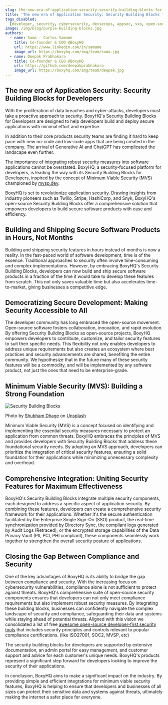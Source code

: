 ```yaml
---
slug: the-new-era-of-application-security-security-building-blocks-for-developers
title: 'The new era of Application Security: Security Building Blocks for Developers'
tags_disabled:
  [developer, security, cybersecurity, devsecops, appsec, sso, open-source]
image: /img/blog/purple-building-blocks.jpg
authors:
  - name: Sama - Carlos Samame
    title: Co-founder & COO @BoxyHQ
    url: https://www.linkedin.com/in/samame
    image_url: https://boxyhq.com/img/team/sama.jpg
  - name: Deepak Prabhakara
    title: Co-founder & CEO @BoxyHQ
    url: https://github.com/deepakprabhakara
    image_url: https://boxyhq.com/img/team/deepak.jpg
---
```


## The new era of Application Security: Security Building Blocks for Developers

With the proliferation of data breaches and cyber-attacks, developers must take a proactive approach to security. BoxyHQ's Security Building Blocks for Developers are designed to help developers build and deploy secure applications with minimal effort and expertise.

In addition to their core products security teams are finding it hard to keep pace with new no-code and low-code apps that are being created in the company. The arrival of Generative AI and ChatGPT has complicated the landscape even further.

The importance of integrating robust security measures into software applications cannot be overstated. BoxyHQ, a security-focused platform for developers, is leading the way with its Security Building Blocks for Developers, inspired by the concept of [Minimum Viable Security](https://mvsp.dev/mvsp.en/) (MVS) championed by [mvsp.dev](https://mvsp.dev).

BoxyHQ is set to revolutionize application security. Drawing insights from industry pioneers such as Twilio, Stripe, HashiCorp, and Snyk, BoxyHQ's open-source Security Building Blocks offer a comprehensive solution that empowers developers to build secure software products with ease and efficiency.

## Building and Shipping Secure Software Products in Hours, Not Months

Building and shipping security features in hours instead of months is now a reality. In the fast-paced world of software development, time is of the essence. Traditional approaches to security often involve time-consuming and complex implementations. However, by embracing BoxyHQ's Security Building Blocks, developers can now build and ship secure software products in a fraction of the time it would take to develop these features from scratch. This not only saves valuable time but also accelerates time-to-market, giving businesses a competitive edge.

## Democratizing Secure Development: Making Security Accessible to All

The developer community has long embraced the open-source movement. Open-source software fosters collaboration, innovation, and rapid evolution. By offering Security Building Blocks as open-source projects, BoxyHQ empowers developers to contribute, customize, and tailor security features to suit their specific needs. This flexibility not only enables developers to address unique requirements but also creates an ecosystem where best practices and security advancements are shared, benefiting the entire community. We hypothesize that in the future many of these security features will be a commodity, and will be implemented by any software product, not just the ones that need to be enterprise-grade.

## Minimum Viable Security (MVS): Building a Strong Foundation

![Security Building Blocks](/img/blog/purple-building-blocks.jpg)

<div style={{fontSize: "10px", marginTop: "-20px", paddingBottom: "20px"}}>Photo by <a href="https://unsplash.com/@theshubhamdhage?utm_source=unsplash&utm_medium=referral&utm_content=creditCopyText">Shubham Dhage</a> on <a href="https://unsplash.com/?utm_source=unsplash&utm_medium=referral&utm_content=creditCopyText">Unsplash</a></div>

Minimum Viable Security (MVS) is a concept focused on identifying and implementing the essential security measures necessary to protect an application from common threats. BoxyHQ embraces the principles of MVS and provides developers with Security Building Blocks that address these foundational security needs. By adopting an MVS approach, developers can prioritize the integration of critical security features, ensuring a solid foundation for their applications while minimizing unnecessary complexity and overhead.

## Comprehensive Integration: Uniting Security Features for Maximum Effectiveness

BoxyHQ's Security Building Blocks integrate multiple security components, each designed to address a specific aspect of application security. By combining these features, developers can create a comprehensive security framework for their applications. Whether it's the secure authentication facilitated by the Enterprise Single Sign-On (SSO) product, the real-time synchronization provided by Directory Sync, the compliant logs generated by Audit Logs (Retraced), or the encrypted storage capabilities of the Data Privacy Vault (PII, PCI, PHI compliant), these components seamlessly work together to strengthen the overall security posture of applications.

## Closing the Gap Between Compliance and Security

One of the key advantages of BoxyHQ is its ability to bridge the gap between compliance and security. With the increasing focus on cybersecurity vulnerabilities, compliance alone is not sufficient to protect against threats. BoxyHQ's comprehensive suite of open-source security components ensures that developers can not only meet compliance requirements but also implement robust security measures. By integrating these building blocks, businesses can confidently navigate the complex landscape of security and compliance, safeguarding their data and systems while staying ahead of potential threats. Aligned with this vision we consolidated a list of free [awesome open-source developer-first security tools](https://github.com/boxyhq/awesome-oss-devsec) that includes security principles and controls relevant to popular compliance certifications. (like ISO27001, SOC2, MVSP, etc)

The security building blocks for developers are supported by extensive documentation, an admin portal for easy management, and customer support and advice for each customer's unique needs. BoxyHQ's products represent a significant step forward for developers looking to improve the security of their applications.

In conclusion, BoxyHQ aims to make a significant impact on the industry. By providing simple and efficient integrations for minimum viable security features, BoxyHQ is helping to ensure that developers and businesses of all sizes can protect their sensitive data and systems against threats, ultimately making the internet a safer place for everyone.
